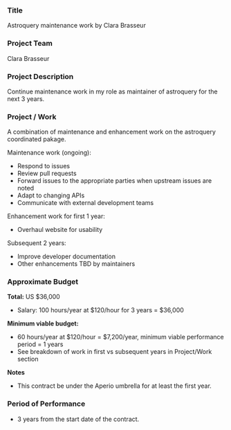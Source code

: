 ### Title

Astroquery maintenance work by Clara Brasseur

### Project Team

Clara Brasseur

### Project Description

Continue maintenance work in my role as maintainer of astroquery for the next 3 years.


### Project / Work

A combination of maintenance and enhancement work on the astroquery coordinated pakage.

Maintenance work (ongoing):

- Respond to issues
- Review pull requests
- Forward issues to the appropriate parties when upstream issues are noted
- Adapt to changing APIs
- Communicate with external development teams

Enhancement work for first 1 year:
- Overhaul website for usability

Subsequent 2 years:
- Improve developer documentation
- Other enhancements TBD by maintainers

### Approximate Budget

**Total:** US $36,000

- Salary: 100 hours/year at $120/hour for 3 years = $36,000

**Minimum viable budget:** 
- 60 hours/year at $120/hour = $7,200/year, minimum viable performance period = 1 years
- See breakdown of work in first vs subsequent years in Project/Work section

**Notes**
- This contract be under the Aperio umbrella for at least the first year.

### Period of Performance

- 3 years from the start date of the contract.


